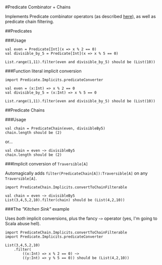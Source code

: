 #Predicate Combinator + Chains

Implements Predicate combinator operators (as described [here](http://frankthomas.name/blog/2012/08/combining_predicates_in_scala/)), 
as well as predicate chain filtering. 

##Predicates

###Usage

	val even = Predicate[Int](x => x % 2 == 0)
	val divisible_by_5 = Predicate[Int](x => x % 5 == 0)
	
	List.range(1,11).filter(even and divisible_by_5) should be (List(10))

###Function literal implicit conversion 

	import Predicate.Implicits.predicateConverter
	
	val even = (x:Int) => x % 2 == 0
	val divisible_by_5 = (x:Int) => x % 5 == 0
	
	List.range(1,11).filter(even and divisible_by_5) should be (List(10))

##Predicate Chains

###Usage

	val chain = PredicateChain(even, divisibleBy5)
	chain.length should be (2)
	
or...
	
	val chain = even ~> divisibleBy5
	chain.length should be (2)
	
###Implicit conversion of `Traversible[A]` 

Automagically adds `filter(PredicateChain[A]):Traversible[A]` on any `Traversible[A]`.

	import PredicateChain.Implicits.convertToChainFilterable
	
	val chain = even ~> divisibleBy5
	List(3,4,5,2,10).filter(chain) should be (List(4,2,10))
	
###The _"Kitchen Sink"_ example
	
Uses *both* implicit conversions, plus the fancy `~>` operator (yes, I'm going to Scala abuse hell).
	
	import PredicateChain.Implicits.convertToChainFilterable
	import Predicate.Implicits.predicateConverter
	
	List(3,4,5,2,10)
		.filter(
			((x:Int) => x % 2 == 0) ~>
			((y:Int) => y % 5 == 0)) should be (List(4,2,10))
